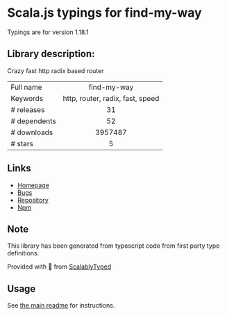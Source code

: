 
# Scala.js typings for find-my-way

Typings are for version 1.18.1

## Library description:
Crazy fast http radix based router

|                    |                 |
| ------------------ | :-------------: |
| Full name          | find-my-way |
| Keywords           | http, router, radix, fast, speed |
| # releases         | 31 |
| # dependents       | 52 |
| # downloads        | 3957487 |
| # stars            | 5 |

## Links
- [Homepage](https://github.com/delvedor/find-my-way#readme)
- [Bugs](https://github.com/delvedor/find-my-way/issues)
- [Repository](https://github.com/delvedor/find-my-way)
- [Npm](https://www.npmjs.com/package/find-my-way)
    


## Note
This library has been generated from typescript code from first party type definitions.

Provided with :purple_heart: from [ScalablyTyped](https://github.com/oyvindberg/ScalablyTyped)

## Usage
See [the main readme](../../readme.md) for instructions.


